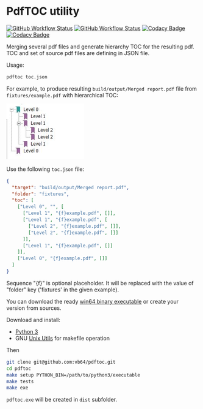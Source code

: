 # PdfTOC utility
[![GitHub Workflow Status](https://img.shields.io/github/workflow/status/vb64/pdftoc/pdftoc%20pep257?label=Pep257&style=plastic)](https://github.com/vb64/pdftoc/actions?query=workflow%3A%22pdftoc+pep257%22)
[![GitHub Workflow Status](https://img.shields.io/github/workflow/status/vb64/pdftoc/pdftoc%20tests?label=Python%203.6%203.7%203.8%203.9&style=plastic)](https://github.com/vb64/pdftoc/actions?query=workflow%3A%22pdftoc+tests%22)
[![Codacy Badge](https://app.codacy.com/project/badge/Grade/aa5f850432ca45408ab72c002f0689ea)](https://www.codacy.com/gh/vb64/pdftoc/dashboard?utm_source=github.com&amp;utm_medium=referral&amp;utm_content=vb64/pdftoc&amp;utm_campaign=Badge_Grade)
[![Codacy Badge](https://app.codacy.com/project/badge/Coverage/aa5f850432ca45408ab72c002f0689ea)](https://www.codacy.com/gh/vb64/pdftoc/dashboard?utm_source=github.com&utm_medium=referral&utm_content=vb64/pdftoc&utm_campaign=Badge_Coverage)

Merging several pdf files and generate hierarchy TOC for the resulting pdf. TOC and set of source pdf files are defining in JSON file.

Usage:
```bash
pdftoc toc.json
```

For example, to produce resulting `build/output/Merged report.pdf` file from `fixtures/example.pdf` with hierarchical TOC:

![Merged report.pdf](fixtures/example.jpg)

Use the following `toc.json` file:

```json
{
  "target": "build/output/Merged report.pdf",
  "folder": "fixtures",
  "toc": [
    ["Level 0", "", [
      ["Level 1", "{f}example.pdf", []],
      ["Level 1", "{f}example.pdf", [
        ["Level 2", "{f}example.pdf", []],
        ["Level 2", "{f}example.pdf", []]
      ]],
      ["Level 1", "{f}example.pdf", []]
    ]],
    ["Level 0", "{f}example.pdf", []]
  ]
}
```

Sequence "{f}" is optional placeholder. It will be replaced with the value of "folder" key ('fixtures' in the given example).

You can download the ready [win64 binary executable](https://github.com/vb64/pdftoc/releases/download/v.1.0/pdftoc.exe) or create your version from sources.

Download and install:

- [Python 3](https://www.python.org/downloads/release/python-3810/)
- GNU [Unix Utils](http://unxutils.sourceforge.net/) for makefile operation

Then

```bash
git clone git@github.com:vb64/pdftoc.git
cd pdftoc
make setup PYTHON_BIN=/path/to/python3/executable
make tests
make exe
```

`pdftoc.exe` will be created in `dist` subfolder.
